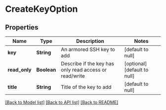 # CreateKeyOption
## Properties

| Name | Type | Description | Notes |
|------------ | ------------- | ------------- | -------------|
| **key** | **String** | An armored SSH key to add | [default to null] |
| **read\_only** | **Boolean** | Describe if the key has only read access or read/write | [optional] [default to null] |
| **title** | **String** | Title of the key to add | [default to null] |

[[Back to Model list]](../README.md#documentation-for-models) [[Back to API list]](../README.md#documentation-for-api-endpoints) [[Back to README]](../README.md)

